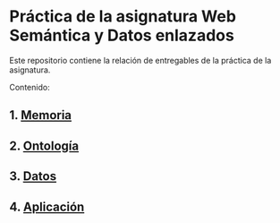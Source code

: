 # Práctica de la asignatura Web Semántica y Datos enlazados

Este repositorio contiene la relación de entregables de la práctica de la asignatura.

Contenido:

## 1. [Memoria](/memoria/)
## 2. [Ontología](ontologia/)
## 3. [Datos](datos/)
## 4. [Aplicación](aplicacion/)
